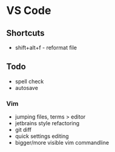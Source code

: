 # VS Code

## Shortcuts

* shift+alt+f - reformat file


## Todo

* spell check
* autosave

### Vim

* jumping files, terms > editor
* jetbrains style refactoring
* git diff
* quick settings editing
* bigger/more visible vim commandline